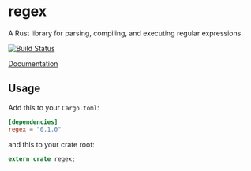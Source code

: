regex
=====

A Rust library for parsing, compiling, and executing regular expressions.

[![Build Status](https://travis-ci.org/rust-lang/regex.svg?branch=master)](https://travis-ci.org/rust-lang/regex)

[Documentation](http://doc.rust-lang.org/regex)

## Usage

Add this to your `Cargo.toml`:

```toml
[dependencies]
regex = "0.1.0"
```

and this to your crate root:

```rust
extern crate regex;
```
